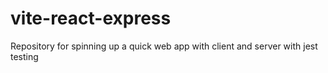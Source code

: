 # vite-react-express
Repository for spinning up a quick web app with client and server with jest testing
